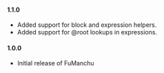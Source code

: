 #### 1.1.0
* Added support for block and expression helpers.
* Added support for @root lookups in expressions.

#### 1.0.0
* Initial release of FuManchu